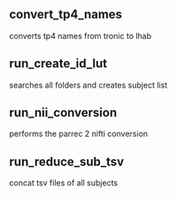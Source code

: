 ## convert_tp4_names
converts tp4 names from tronic to lhab

## run_create_id_lut
searches all folders and creates subject list

## run_nii_conversion
performs the parrec 2 nifti conversion

## run_reduce_sub_tsv
concat tsv files of all subjects